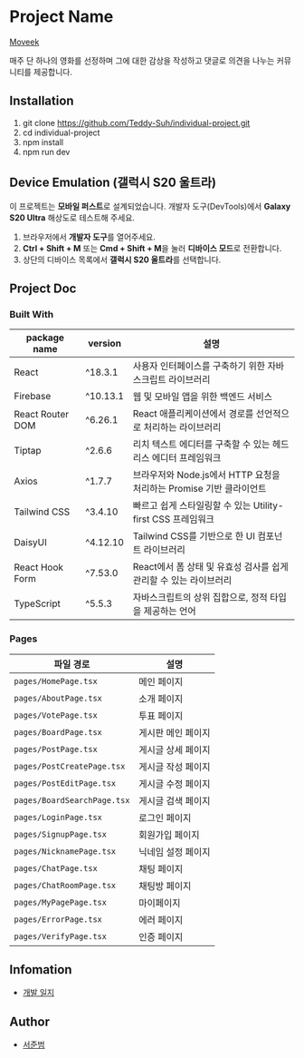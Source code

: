 # Project Name

[Moveek](https://individual-project-cyan.vercel.app/)

매주 단 하나의 영화를 선정하며 그에 대한 감상을 작성하고 댓글로 의견을 나누는 커뮤니티를 제공합니다.

## Installation

1. git clone https://github.com/Teddy-Suh/individual-project.git
2. cd individual-project
3. npm install
4. npm run dev

## Device Emulation (갤럭시 S20 울트라)

이 프로젝트는 **모바일 퍼스트**로 설계되었습니다. 개발자 도구(DevTools)에서 **Galaxy S20 Ultra** 해상도로 테스트해 주세요.

1. 브라우저에서 **개발자 도구**를 열어주세요.
2. **Ctrl + Shift + M** 또는 **Cmd + Shift + M**을 눌러 **디바이스 모드**로 전환합니다.
3. 상단의 디바이스 목록에서 **갤럭시 S20 울트라**를 선택합니다.

## Project Doc

### Built With

| package name     | version  | 설명                                                                |
| ---------------- | -------- | ------------------------------------------------------------------- |
| React            | ^18.3.1  | 사용자 인터페이스를 구축하기 위한 자바스크립트 라이브러리           |
| Firebase         | ^10.13.1 | 웹 및 모바일 앱을 위한 백엔드 서비스                                |
| React Router DOM | ^6.26.1  | React 애플리케이션에서 경로를 선언적으로 처리하는 라이브러리        |
| Tiptap           | ^2.6.6   | 리치 텍스트 에디터를 구축할 수 있는 헤드리스 에디터 프레임워크      |
| Axios            | ^1.7.7   | 브라우저와 Node.js에서 HTTP 요청을 처리하는 Promise 기반 클라이언트 |
| Tailwind CSS     | ^3.4.10  | 빠르고 쉽게 스타일링할 수 있는 Utility-first CSS 프레임워크         |
| DaisyUI          | ^4.12.10 | Tailwind CSS를 기반으로 한 UI 컴포넌트 라이브러리                   |
| React Hook Form  | ^7.53.0  | React에서 폼 상태 및 유효성 검사를 쉽게 관리할 수 있는 라이브러리   |
| TypeScript       | ^5.5.3   | 자바스크립트의 상위 집합으로, 정적 타입을 제공하는 언어             |

### Pages

| 파일 경로                   | 설명               |
| --------------------------- | ------------------ |
| `pages/HomePage.tsx`        | 메인 페이지        |
| `pages/AboutPage.tsx`       | 소개 페이지        |
| `pages/VotePage.tsx`        | 투표 페이지        |
| `pages/BoardPage.tsx`       | 게시판 메인 페이지 |
| `pages/PostPage.tsx`        | 게시글 상세 페이지 |
| `pages/PostCreatePage.tsx`  | 게시글 작성 페이지 |
| `pages/PostEditPage.tsx`    | 게시글 수정 페이지 |
| `pages/BoardSearchPage.tsx` | 게시글 검색 페이지 |
| `pages/LoginPage.tsx`       | 로그인 페이지      |
| `pages/SignupPage.tsx`      | 회원가입 페이지    |
| `pages/NicknamePage.tsx`    | 닉네임 설정 페이지 |
| `pages/ChatPage.tsx`        | 채팅 페이지        |
| `pages/ChatRoomPage.tsx`    | 채팅방 페이지      |
| `pages/MyPagePage.tsx`      | 마이페이지         |
| `pages/ErrorPage.tsx`       | 에러 페이지        |
| `pages/VerifyPage.tsx`      | 인증 페이지        |

## Infomation

- [개발 일지](https://lapis-shrimp-bc5.notion.site/564c260575ba4427964e0e4a2db34f35?pvs=4)

## Author

- [서준범](https://github.com/Teddy-Suh)
